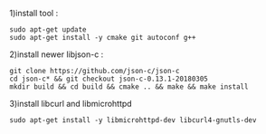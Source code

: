 1)install tool :
~~~~~~~~~~~~~~~~~~~~~~~~~~~~~~~~~~~~~~~~~
sudo apt-get update
sudo apt-get install -y cmake git autoconf g++
~~~~~~~~~~~~~~~~~~~~~~~~~~~~~~~~~~~~~~~~~

2)install newer libjson-c :
~~~~~~~~~~~~~~~~~~~~~~~~~~~~~~~~~~~~~~~~~
git clone https://github.com/json-c/json-c
cd json-c* && git checkout json-c-0.13.1-20180305
mkdir build && cd build && cmake .. && make && make install
~~~~~~~~~~~~~~~~~~~~~~~~~~~~~~~~~~~~~~~~~

3)install libcurl and libmicrohttpd
~~~~~~~~~~~~~~~~~~~~~~~~~~~~~~~~~~~~~~~~~
sudo apt-get install -y libmicrohttpd-dev libcurl4-gnutls-dev
~~~~~~~~~~~~~~~~~~~~~~~~~~~~~~~~~~~~~~~~~